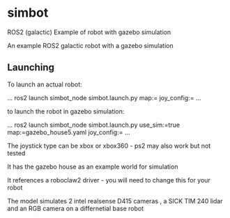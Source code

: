 # simbot

ROS2 (galactic) Example of robot with gazebo simulation

An example ROS2 galactic robot with a gazebo simulation
 
## Launching

To launch an actual robot:

...
ros2 launch simbot_node simbot.launch.py map:=<your map yaml file> joy_config:=<your joystick type>
...

to launch the  robot in gazebo simulation: 

...
ros2 launch simbot_node simbot.launch.py use_sim:=true map:=gazebo_house5.yaml joy_config:=<your joystick type>
...
 
The joystick type can be xbox or xbox360  - ps2 may also work but not tested
 

It has the gazebo house as an example world for simulation 

It references a roboclaw2 driver - you will need to change this for your robot

The model simulates 2 intel realsense D415 cameras , a SICK TIM 240 lidar and an RGB camera on a differnetial base robot
